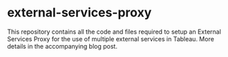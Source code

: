 # external-services-proxy
This repository contains all the code and files required to setup an External Services Proxy for the use of multiple external services in Tableau. More details in the accompanying blog post.
